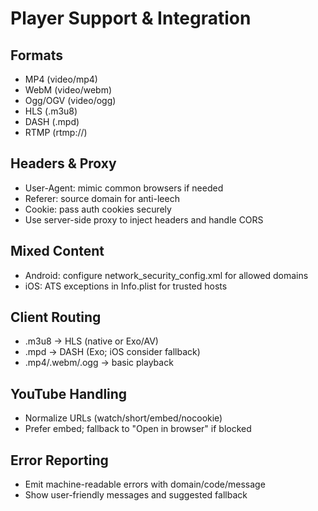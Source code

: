# Player Support & Integration

## Formats
- MP4 (video/mp4)
- WebM (video/webm)
- Ogg/OGV (video/ogg)
- HLS (.m3u8)
- DASH (.mpd)
- RTMP (rtmp://)

## Headers & Proxy
- User-Agent: mimic common browsers if needed
- Referer: source domain for anti-leech
- Cookie: pass auth cookies securely
- Use server-side proxy to inject headers and handle CORS

## Mixed Content
- Android: configure network_security_config.xml for allowed domains
- iOS: ATS exceptions in Info.plist for trusted hosts

## Client Routing
- .m3u8 -> HLS (native or Exo/AV)
- .mpd -> DASH (Exo; iOS consider fallback)
- .mp4/.webm/.ogg -> basic playback

## YouTube Handling
- Normalize URLs (watch/short/embed/nocookie)
- Prefer embed; fallback to "Open in browser" if blocked

## Error Reporting
- Emit machine-readable errors with domain/code/message
- Show user-friendly messages and suggested fallback